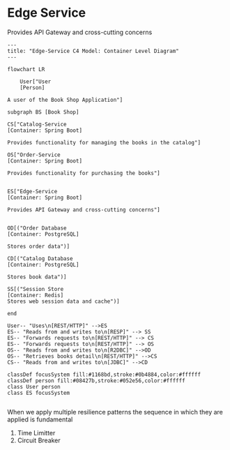 # Edge Service

Provides API Gateway and cross-cutting concerns

```mermaid
---
title: "Edge-Service C4 Model: Container Level Diagram" 
---

flowchart LR

    User["User
    [Person]

A user of the Book Shop Application"]

subgraph BS [Book Shop]

CS["Catalog-Service
[Container: Spring Boot]

Provides functionality for managing the books in the catalog"]

OS["Order-Service
[Container: Spring Boot]

Provides functionality for purchasing the books"]


ES["Edge-Service
[Container: Spring Boot]

Provides API Gateway and cross-cutting concerns"]


OD[("Order Database
[Container: PostgreSQL]

Stores order data")]

CD[("Catalog Database
[Container: PostgreSQL]

Stores book data")]

SS[("Session Store
[Container: Redis]
Stores web session data and cache")]

end

User-- "Uses\n[REST/HTTP]" -->ES
ES-- "Reads from and writes to\n[RESP]" --> SS
ES-- "Forwards requests to\n[REST/HTTP]" --> CS
ES-- "Forwards requests to\n[REST/HTTP]" --> OS
OS-- "Reads from and writes to\n[R2DBC]" -->OD
OS-- "Retrieves books detail\n[REST/HTTP]" -->CS
CS-- "Reads from and writes to\n[JDBC]" -->CD

classDef focusSystem fill:#1168bd,stroke:#0b4884,color:#ffffff
classDef person fill:#08427b,stroke:#052e56,color:#ffffff
class User person
class ES focusSystem


```

When we apply multiple resilience patterns the sequence in which they are applied is fundamental
1. Time Limitter
2. Circuit Breaker